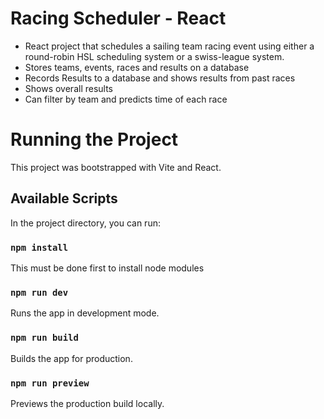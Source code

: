 # Racing Scheduler - React

* React project that schedules a sailing team racing event using either a round-robin HSL scheduling system or a swiss-league system.
* Stores teams, events, races and results on a database
* Records Results to a database and shows results from past races
* Shows overall results
* Can filter by team and predicts time of each race


# Running the Project

This project was bootstrapped with Vite and React.

## Available Scripts

In the project directory, you can run:

### `npm install`
This must be done first to install node modules

### `npm run dev`
Runs the app in development mode.

### `npm run build`
Builds the app for production.

### `npm run preview`
Previews the production build locally.


